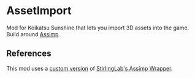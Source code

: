 # AssetImport
Mod for Koikatsu Sunshine that lets you import 3D assets into the game. Build around [Assimp](https://assimp.org/).

## References

This mod uses a [custom version](https://github.com/NiggoJaecha/Assimp.Net) of [StirlingLab's Assimp Wrapper](https://github.com/StirlingLabs/Assimp.Net).